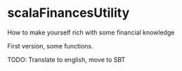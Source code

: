 scalaFinancesUtility
====================

How to make yourself rich with some financial knowledge

First version, some functions.

TODO: Translate to english, move to SBT
